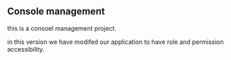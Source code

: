 
## Console management 

this is a consoel management project.

in this version we have modifed our application to have role and permission accessibility.


